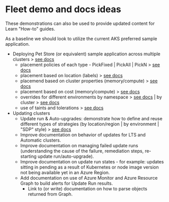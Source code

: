# Fleet demo and docs ideas

These demonstrations can also be used to provide updated content for Learn "How-to" guides.

As a baseline we should look to utilize the current AKS preferred sample application.

- Deploying Pet Store (or equivalent) sample application across multiple clusters > [see docs](https://learn.microsoft.com/en-us/azure/kubernetes-fleet/quickstart-resource-propagation?tabs=azure-cli)
  - placement policies of each type - PickFixed | PickAll | PickN > [see docs](https://learn.microsoft.com/en-us/azure/kubernetes-fleet/concepts-resource-propagation#placement-types)
  - placement based on location (labels) > [see docs](https://learn.microsoft.com/en-us/azure/kubernetes-fleet/concepts-resource-propagation#labels)
  - placemend based on cluster properties (memory/compute) > [see docs](https://learn.microsoft.com/en-us/azure/kubernetes-fleet/concepts-resource-propagation#properties)
  - placement based on cost (memory/compute) > [see docs](https://learn.microsoft.com/en-us/azure/kubernetes-fleet/intelligent-resource-placement#placement-based-on-memory-and-cpu-core-cost)
  - overrides for different environments by namespace > [see docs](https://learn.microsoft.com/en-us/azure/kubernetes-fleet/resource-override?tabs=azure-cli) | by cluster > [see docs](https://learn.microsoft.com/en-us/azure/kubernetes-fleet/cluster-resource-override?tabs=azure-cli)
  - use of taints and tolerations > [see docs](https://learn.microsoft.com/en-us/azure/kubernetes-fleet/use-taints-tolerations)
- Updating clusters
  - Update run & Auto-upgrades: demonstrate how to define and reuse different types of strategies (by location/region | by environment | "SDP" style) > [see docs](https://learn.microsoft.com/en-us/azure/kubernetes-fleet/update-create-update-strategy?tabs=azure-portal)
  - Improve documentation on behavior of updates for LTS and Automatic clusters.
  - Improve documentation on managing failed update runs (understanding the cause of the failure, remediation steps, re-starting update run/auto-upgrade).
  - Improve documentation on update run states - for example: updates sitting in pending as a result of Kubernetes or node image version not being available yet in an Azure Region. 
  - Add documentation on use of Azure Monitor and Azure Resource Graph to build alerts for Update Run results.
    - Link to (or write) documentation on how to parse objects returned from Graph.   
